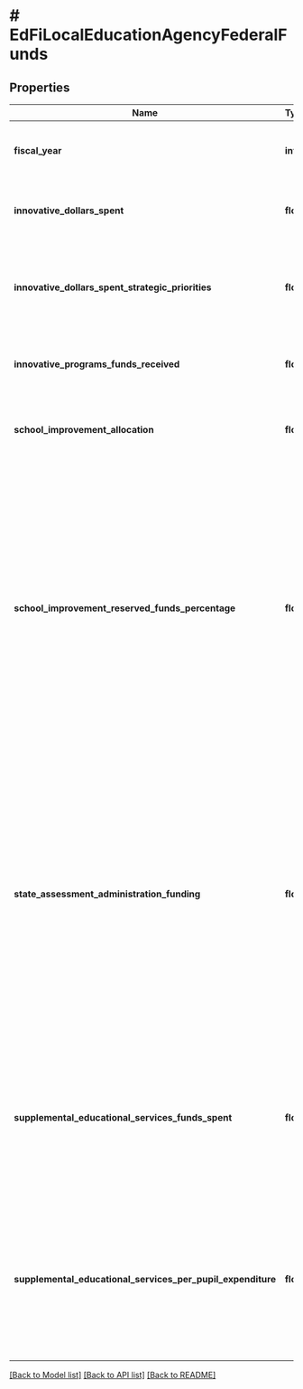 # # EdFiLocalEducationAgencyFederalFunds

## Properties

Name | Type | Description | Notes
------------ | ------------- | ------------- | -------------
**fiscal_year** | **int** | The fiscal year for which the federal funds are received. |
**innovative_dollars_spent** | **float** | The total Title V, Part A funds expended by LEAs. | [optional]
**innovative_dollars_spent_strategic_priorities** | **float** | The total amount of Title V, Part A funds expended by LEAs for the four strategic priorities. | [optional]
**innovative_programs_funds_received** | **float** | The total Title V, Part A funds received by LEAs. | [optional]
**school_improvement_allocation** | **float** | The amount of Section 1003(a) and 1003(g) allocations to LEAs. | [optional]
**school_improvement_reserved_funds_percentage** | **float** | An indication of the percentage of the Title I, Part A allocation that the SEA reserved in accordance with Section 1003(a) of ESEA and 200.100(a) of ED&#39;s regulations governing the reservation of funds for school improvement under Section 1003(a) of ESEA. | [optional]
**state_assessment_administration_funding** | **float** | The percentage of funds used to administer assessments required by Section 1111(b) or to carry out other activities described in Section 6111 and other activities related to ensuring that the state&#39;s schools and LEAs are held accountable for results. | [optional]
**supplemental_educational_services_funds_spent** | **float** | The dollar amount spent on supplemental educational services during the school year under Title I, Part A, Section 1116 of ESEA as amended. | [optional]
**supplemental_educational_services_per_pupil_expenditure** | **float** | The maximum dollar amount that may be spent per child for expenditures related to supplemental educational services under Title I of the ESEA. | [optional]

[[Back to Model list]](../../README.md#models) [[Back to API list]](../../README.md#endpoints) [[Back to README]](../../README.md)
